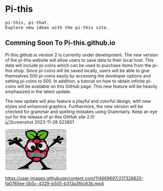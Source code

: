 <h1>Pi-this</h1>
<pre>
pi-this, pi-that.
Explore new ideas with the pi-this site.
</pre>

## Comming Soon To Pi-this.github.io

Pi-this.github.io version 2 is currently under development. The new version of the pi-this website will allow users to save data to their local host. This data will include pi-coins which can be used to purchase items from the pi-this shop. Since pi-coins will be saved locally, users will be able to give themselves 500 pi-coins easily by accessing the developer options and setting pi-coins to 500. In addition, a tutorial on how to obtain infinite pi-coins will be available on this GitHub page. This new feature will be heavily emphasized in the latest update. 

The new update will also feature a playful and colorful design, with new styles and enhanced graphics. Furthermore, the new version will be checked for grammar and spelling mistakes using Grammarly. Keep an eye out for the release of pi-this GitHub site 2.0!
![Screenshot 2023-11-28 023851](https://github.com/pi-this/pi-this.github.io/assets/114669697/5fb152bf-f5ab-4a30-aee1-6eb2ae051be1)






<img src="https://github.com/pi-this/pi-this.github.io/blob/main/pithismascotwithbackground.png?raw=true" width=200 high=200></img>

https://user-images.githubusercontent.com/114669697/217328820-fa0785ee-0b5c-4329-b505-b313a3fbc63b.mp4

